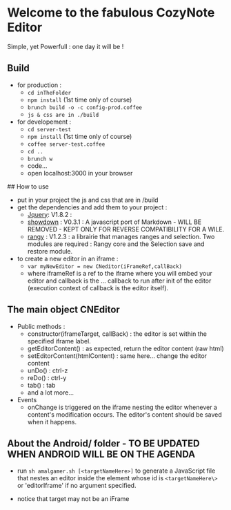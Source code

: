 # Welcome to the fabulous CozyNote Editor

Simple, yet Powerfull : one day it will be !

## Build
* for production :
    + `cd inTheFolder`
    + `npm install` (1st time only of course)
    + `brunch build -o -c config-prod.coffee`
    + `js & css are in ./build`
* for developement :
    + `cd server-test`
    + `npm install` (1st time only of course)
    + `coffee server-test.coffee`
    + `cd ..`
    + `brunch w`
    + code...
    + open localhost:3000 in your browser

## How to use
* put in your project the js and css that are in /build
* get the dependencies and add them to your project :
    * [Jquery](http://jquery.com/): V1.8.2 :
    * [showdown](https://github.com/coreyti/showdown) : V0.3.1 : A javascript port of Markdown - WILL BE REMOVED - KEPT ONLY FOR REVERSE COMPATIBILITY FOR A WILE.
    * [rangy](http://code.google.com/p/rangy/) : V1.2.3 : a librairie that manages ranges and selection. Two modules are required : Rangy core and the Selection save and restore module.
* to create a new editor in an iframe :
    * `var myNewEditor = new CNeditor(iFrameRef,callBack)`
    * where iframeRef is a ref to the iframe where you will embed your editor and callback is the ... callback to run after init of the editor (execution context of callback is the editor itself).

## The main object CNEditor

* Public methods :
    * constructor(iframeTarget, callBack) : the editor is set within the specified iframe label.
    * getEditorContent() : as expected, return the editor content (raw html)
    * setEditorContent(htmlContent) : same here... change the editor content
    * unDo() : ctrl-z
    * reDo() : ctrl-y
    * tab()  : tab
    * and a lot more...
* Events
    * onChange is triggered on the iframe nesting the editor whenever a content's modification occurs. The editor's content should be saved when it happens.


## About the Android/ folder - TO BE UPDATED WHEN ANDROID WILL BE ON THE AGENDA

* run `sh amalgamer.sh [<targetNameHere>]` to generate a JavaScript file that
  nestes an editor inside the element whose id is `<targetNameHere\>` or
  'editorIframe' if no argument specified.

* notice that target may not be an iFrame

